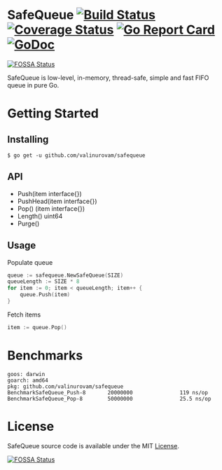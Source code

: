 # SafeQueue [![Build Status](https://travis-ci.org/valinurovam/safequeue.svg?branch=master)](https://travis-ci.org/valinurovam/safequeue) [![Coverage Status](https://coveralls.io/repos/github/valinurovam/safequeue/badge.svg)](https://coveralls.io/github/valinurovam/safequeue) [![Go Report Card](https://goreportcard.com/badge/github.com/valinurovam/safequeue)](https://goreportcard.com/report/github.com/valinurovam/safequeue) [![GoDoc](https://godoc.org/github.com/valinurovam/safequeue?status.svg)](https://godoc.org/github.com/valinurovam/safequeue)
[![FOSSA Status](https://app.fossa.io/api/projects/git%2Bgithub.com%2Fvalinurovam%2Fsafequeue.svg?type=shield)](https://app.fossa.io/projects/git%2Bgithub.com%2Fvalinurovam%2Fsafequeue?ref=badge_shield)

SafeQueue is low-level, in-memory, thread-safe, simple and fast FIFO queue in pure Go.


# Getting Started

## Installing

```shell
$ go get -u github.com/valinurovam/safequeue
```
## API
- Push(item interface{})
- PushHead(item interface{})
- Pop() (item interface{})
- Length() uint64
- Purge()

## Usage

Populate queue
```go
queue := safequeue.NewSafeQueue(SIZE)
queueLength := SIZE * 8
for item := 0; item < queueLength; item++ {
    queue.Push(item)
}
```

Fetch items
```go
item := queue.Pop()
```

# Benchmarks
```shell
goos: darwin
goarch: amd64
pkg: github.com/valinurovam/safequeue
BenchmarkSafeQueue_Push-8       20000000               119 ns/op
BenchmarkSafeQueue_Pop-8        50000000               25.5 ns/op

```

# License

SafeQueue source code is available under the MIT [License](/LICENSE).

[![FOSSA Status](https://app.fossa.io/api/projects/git%2Bgithub.com%2Fvalinurovam%2Fsafequeue.svg?type=large)](https://app.fossa.io/projects/git%2Bgithub.com%2Fvalinurovam%2Fsafequeue?ref=badge_large)
